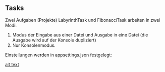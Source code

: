 ## Tasks
Zwei Aufgaben (Projekte) LabyrinthTask und FibonacciTask arbeiten in zwei Modi.

1. Modus der Eingabe aus einer Datei und Ausgabe in eine Datei (die Ausgabe wird auf der Konsole dupliziert)
2. Nur Konsolenmodus.

Einstellungen werden in appsettings.json festgelegt:

[alt text](screenshots/tasks.jpeg "Описание будет тут")
